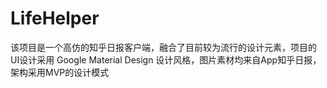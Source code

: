 # LifeHelper
该项目是一个高仿的知乎日报客户端，融合了目前较为流行的设计元素，项目的UI设计采用 Google Material Design 设计风格，图片素材均来自App知乎日报，架构采用MVP的设计模式
